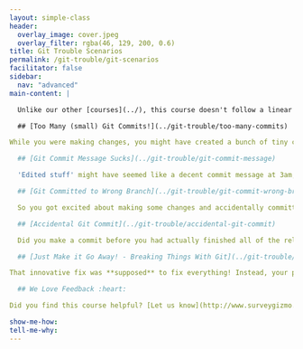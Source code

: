 ```yaml
---
layout: simple-class
header:
  overlay_image: cover.jpeg
  overlay_filter: rgba(46, 129, 200, 0.6)
title: Git Trouble Scenarios
permalink: /git-trouble/git-scenarios
facilitator: false
sidebar:
  nav: "advanced"
main-content: |  

  Unlike our other [courses](../), this course doesn't follow a linear path and you can jump into any of the different scenarios provided. So `git` ready to learn about how to get out of trouble with a healthy dose of terrible `git` puns.

  ## [Too Many (small) Git Commits!](../git-trouble/too-many-commits)

While you were making changes, you might have created a bunch of tiny commits, but when it is time to push your changes back to your `remote`, you want to prevent your commit history from being inundated with the 30 commits you just made. This scenario guides you through creating a more concise history.

  ## [Git Commit Message Sucks](../git-trouble/git-commit-message)

  'Edited stuff' might have seemed like a decent commit message at 3am, but in hindsight, you might want to provide a _little_ more context. Covering the different commands you can use to `revert` the error of your commit message-ways, this scenario identifies how to get more descriptive.

  ## [Git Committed to Wrong Branch](../git-trouble/git-commit-wrong-branch)

  So you got excited about making some changes and accidentally committed your changes to the wrong branch? Happens **all** the time. This scenario walks you through the steps required to successfully remove those commits and commit them to the right branch, even if you already pushed them up!

  ## [Accidental Git Commit](../git-trouble/accidental-git-commit)

  Did you make a commit before you had actually finished all of the related changes? Maybe you left one lonely little change in the working directory? Perhaps your commit included changes that were unrelated. In either case, we can fix that, just follow along and `git` out of trouble.

  ## [Just Make it Go Away! - Breaking Things With Git](../git-trouble/breaking-things-with-git)

That innovative fix was **supposed** to fix everything! Instead, your project is a garbage fire, and you just want everything to go back to how it was. Have no fear; we can make that happen and `git` you back on track.

  ## We Love Feedback :heart:

Did you find this course helpful? [Let us know](http://www.surveygizmo.com/s3/3288550/git-reset)! Did it lose you somewhere? [Tell us about it](http://www.surveygizmo.com/s3/3288550/git-reset)! You may also like to opt-in for updates on future classes.

show-me-how:
tell-me-why:
---
```

